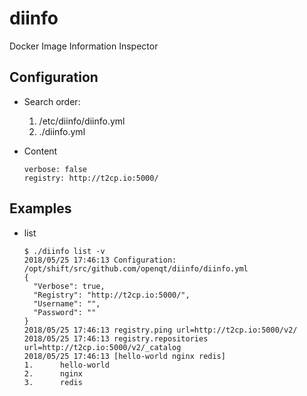 # diinfo
Docker Image Information Inspector

## Configuration
- Search order:
    1. /etc/diinfo/diinfo.yml
    2. ./diinfo.yml

- Content
    ```
    verbose: false
    registry: http://t2cp.io:5000/
    ```

## Examples

- list
    ```
    $ ./diinfo list -v
    2018/05/25 17:46:13 Configuration: /opt/shift/src/github.com/openqt/diinfo/diinfo.yml
    {
      "Verbose": true,
      "Registry": "http://t2cp.io:5000/",
      "Username": "",
      "Password": ""
    }
    2018/05/25 17:46:13 registry.ping url=http://t2cp.io:5000/v2/
    2018/05/25 17:46:13 registry.repositories url=http://t2cp.io:5000/v2/_catalog
    2018/05/25 17:46:13 [hello-world nginx redis]
    1.      hello-world
    2.      nginx
    3.      redis
    ```
